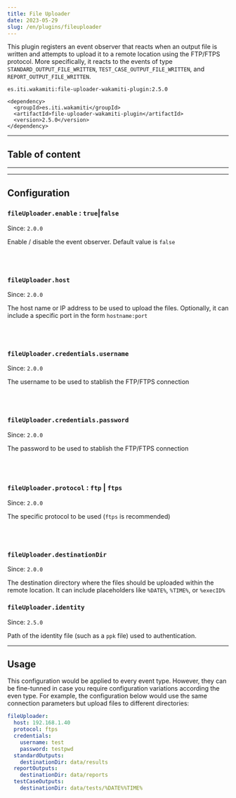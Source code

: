 ```yaml
---
title: File Uploader
date: 2023-05-29
slug: /en/plugins/fileuploader
---
```



This plugin registers an event observer that reacts when an output file is written and
attempts to upload it to a remote location using the FTP/FTPS protocol. More specifically,
it reacts to the events of type `STANDARD_OUTPUT_FILE_WRITTEN`, `TEST_CASE_OUTPUT_FILE_WRITTEN`, and
`REPORT_OUTPUT_FILE_WRITTEN`.

```text tabs=coord name=yaml copy=true
es.iti.wakamiti:file-uploader-wakamiti-plugin:2.5.0
```

```text tabs=coord name=maven copy=true
<dependency>
  <groupId>es.iti.wakamiti</groupId>
  <artifactId>file-uploader-wakamiti-plugin</artifactId>
  <version>2.5.0</version>
</dependency>
```

---
## Table of content

---

---
## Configuration


### `fileUploader.enable` : `true`|`false`
Since: ```2.0.0```

Enable / disable the event observer. Default value is `false`

<br /><br />

### `fileUploader.host`
Since: ```2.0.0```

The host name or IP address to be used to upload the files. Optionally, it can include a specific
port in the form `hostname:port`

<br /><br />

### `fileUploader.credentials.username`
Since: ```2.0.0```

The username to be used to stablish the FTP/FTPS connection

<br /><br />

### `fileUploader.credentials.password`
Since: ```2.0.0```

The password to be used to stablish the FTP/FTPS connection

<br /><br />

### `fileUploader.protocol` : `ftp` | `ftps`
Since: ```2.0.0```

The specific protocol to be used (`ftps` is recommended)

<br /><br />

### `fileUploader.destinationDir`
Since: ```2.0.0```

The destination directory where the files should be uploaded within the remote location. It can include
placeholders like `%DATE%`, `%TIME%`, or `%execID%`

### `fileUploader.identity`
Since: ```2.5.0```

Path of the identity file (such as a `ppk` file) used to authentication. 


---
## Usage

This configuration would be applied to every event type. However, they can be fine-tunned in case
you require configuration variations according the even type. For example, the configuration
below would use the same connection parameters but upload files to different directories:

```yaml copy=true
fileUploader:
  host: 192.168.1.40
  protocol: ftps
  credentials:
    username: test
    password: testpwd
  standardOutputs:
    destinationDir: data/results
  reportOutputs:
    destinationDir: data/reports
  testCaseOutputs:
    destinationDir: data/tests/%DATE%%TIME%
```